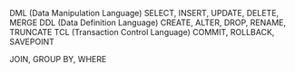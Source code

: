 DML (Data Manipulation Language) SELECT, INSERT, UPDATE, DELETE, MERGE
DDL (Data Definition Language) CREATE, ALTER, DROP, RENAME, TRUNCATE
TCL (Transaction Control Language) COMMIT, ROLLBACK, SAVEPOINT

JOIN, GROUP BY, WHERE

